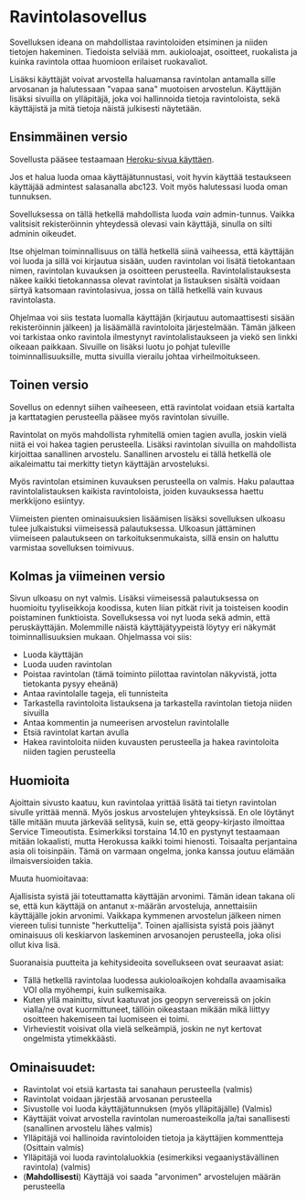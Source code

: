 # Ravintolasovellus

Sovelluksen ideana on mahdollistaa ravintoloiden etsiminen ja niiden tietojen hakeminen. Tiedoista selviää mm. aukioloajat, osoitteet, ruokalista ja kuinka ravintola ottaa huomioon erilaiset ruokavaliot.

Lisäksi käyttäjät voivat arvostella haluamansa ravintolan antamalla sille arvosanan ja halutessaan "vapaa sana" muotoisen arvostelun. Käyttäjän lisäksi sivuilla on ylläpitäjä, joka voi hallinnoida tietoja ravintoloista, sekä käyttäjistä ja mitä tietoja näistä julkisesti näytetään.

## Ensimmäinen versio

Sovellusta pääsee testaamaan [Heroku-sivua käyttäen](http://tsoha-raflasovellustp.herokuapp.com/).

Jos et halua luoda omaa käyttäjätunnustasi, voit hyvin käyttää testaukseen käyttäjää admintest salasanalla abc123. Voit myös halutessasi luoda oman tunnuksen.

Sovelluksessa on tällä hetkellä mahdollista luoda *vain* admin-tunnus. Vaikka valitsisit rekisteröinnin yhteydessä olevasi vain käyttäjä, sinulla on silti adminin oikeudet.

Itse ohjelman toiminnallisuus on tällä hetkellä siinä vaiheessa, että käyttäjän voi luoda ja sillä voi kirjautua sisään, uuden ravintolan voi lisätä tietokantaan nimen, ravintolan kuvauksen ja osoitteen perusteella. Ravintolalistauksesta näkee kaikki tietokannassa olevat ravintolat ja listauksen sisältä voidaan siirtyä katsomaan ravintolasivua, jossa on tällä hetkellä vain kuvaus ravintolasta.

Ohjelmaa voi siis testata luomalla käyttäjän (kirjautuu automaattisesti sisään rekisteröinnin jälkeen) ja lisäämällä ravintoloita järjestelmään. Tämän jälkeen voi tarkistaa onko ravintola ilmestynyt ravintolalistaukseen ja viekö sen linkki oikeaan paikkaan. Sivuille on lisäksi luotu jo pohjat tuleville toiminnallisuuksille, mutta sivuilla vierailu johtaa virheilmoitukseen. 

## Toinen versio

Sovellus on edennyt siihen vaiheeseen, että ravintolat voidaan etsiä kartalta ja karttatagien perusteella pääsee myös ravintolan sivuille.

Ravintolat on myös mahdollista ryhmitellä omien tagien avulla, joskin vielä niitä ei voi hakea tagien perusteella. Lisäksi ravintolan sivuilla on mahdollista kirjoittaa sanallinen arvostelu. Sanallinen arvostelu ei tällä hetkellä ole aikaleimattu tai merkitty tietyn käyttäjän arvosteluksi.

Myös ravintolan etsiminen kuvauksen perusteella on valmis. Haku palauttaa ravintolalistauksen kaikista ravintoloista, joiden kuvauksessa haettu merkkijono esiintyy.

Viimeisten pienten ominaisuuksien lisäämisen lisäksi sovelluksen ulkoasu tulee julkaistuksi viimeisessä palautuksessa. Ulkoasun jättäminen viimeiseen palautukseen on tarkoituksenmukaista, sillä ensin on haluttu varmistaa sovelluksen toimivuus.

## Kolmas ja viimeinen versio

Sivun ulkoasu on nyt valmis. Lisäksi viimeisessä palautuksessa on huomioitu tyyliseikkoja koodissa, kuten liian pitkät rivit ja toisteisen koodin poistaminen funktioista. Sovelluksessa voi nyt luoda sekä admin, että peruskäyttäjän. Molemmille näistä käyttäjätyypeistä löytyy eri näkymät toiminnallisuuksien mukaan. Ohjelmassa voi siis:

* Luoda käyttäjän
* Luoda uuden ravintolan
* Poistaa ravintolan (tämä toiminto piilottaa ravintolan näkyvistä, jotta tietokanta pysyy eheänä)
* Antaa ravintolalle tageja, eli tunnisteita
* Tarkastella ravintoloita listauksena ja tarkastella ravintolan tietoja niiden sivuilla
* Antaa kommentin ja numeerisen arvostelun ravintolalle
* Etsiä ravintolat kartan avulla
* Hakea ravintoloita niiden kuvausten perusteella ja hakea ravintoloita niiden tagien perusteella

## Huomioita

Ajoittain sivusto kaatuu, kun ravintolaa yrittää lisätä tai tietyn ravintolan sivulle yrittää mennä. Myös joskus arvostelujen yhteyksissä. En ole löytänyt tälle mitään muuta järkevää selitysä, kuin se, että geopy-kirjasto ilmoittaa Service Timeoutista. Esimerkiksi torstaina 14.10 en pystynyt testaamaan mitään lokaalisti, mutta Herokussa kaikki toimi hienosti. Toisaalta perjantaina asia oli toisinpäin. Tämä on varmaan ongelma, jonka kanssa joutuu elämään ilmaisversioiden takia.

Muuta huomioitavaa:

Ajallisista syistä jäi toteuttamatta käyttäjän arvonimi. Tämän idean takana oli se, että kun käyttäjä on antanut x-määrän arvosteluja, annettaisiin käyttäjälle jokin arvonimi. Vaikkapa kymmenen arvostelun jälkeen nimen viereen tulisi tunniste "herkuttelija". Toinen ajallisista syistä pois jäänyt ominaisuus oli keskiarvon laskeminen arvosanojen perusteella, joka olisi ollut kiva lisä.

Suoranaisia puutteita ja kehitysideoita sovellukseen ovat seuraavat asiat:

* Tällä hetkellä ravintolaa luodessa aukioloaikojen kohdalla avaamisaika VOI olla myöhempi, kuin sulkemisaika.
* Kuten yllä mainittu, sivut kaatuvat jos geopyn servereissä on jokin vialla/ne ovat kuormittuneet, tällöin oikeastaan mikään mikä liittyy osoitteen hakemiseen tai luomiseen ei toimi.
* Virheviestit voisivat olla vielä selkeämpiä, joskin ne nyt kertovat ongelmista ytimekkäästi.

## Ominaisuudet:

* Ravintolat voi etsiä kartasta tai sanahaun perusteella (valmis)
* Ravintolat voidaan järjestää arvosanan perusteella
* Sivustolle voi luoda käyttäjätunnuksen (myös ylläpitäjälle) (Valmis)
* Käyttäjät voivat arvostella ravintolan numeroasteikolla ja/tai sanallisesti (sanallinen arvostelu lähes valmis)
* Ylläpitäjä voi hallinoida ravintoloiden tietoja ja käyttäjien kommentteja (Osittain valmis)
* Ylläpitäjä voi luoda ravintolaluokkia (esimerkiksi vegaaniystävällinen ravintola) (valmis)
* (**Mahdollisesti**) Käyttäjä voi saada "arvonimen" arvostelujen määrän perusteella
